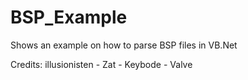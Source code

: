 # BSP_Example
Shows an example on how to parse BSP files in VB.Net

Credits: illusionisten - Zat - Keybode - Valve
